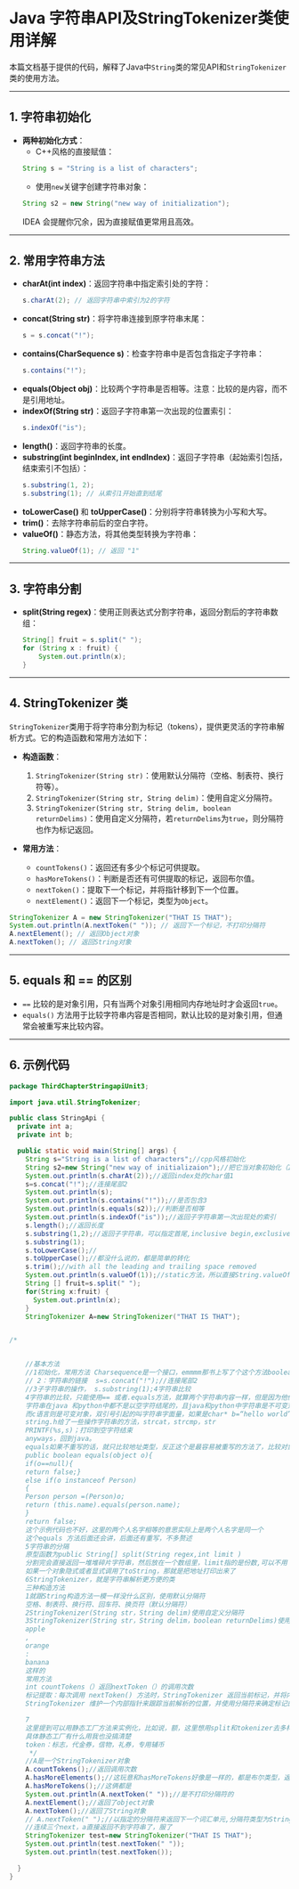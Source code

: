 
# Java 字符串API及StringTokenizer类使用详解

本篇文档基于提供的代码，解释了Java中`String`类的常见API和`StringTokenizer`类的使用方法。

---

## 1. 字符串初始化

- **两种初始化方式**：
    - C++风格的直接赋值：
    ```java
    String s = "String is a list of characters";
    ```
    - 使用`new`关键字创建字符串对象：
    ```java
    String s2 = new String("new way of initialization");
    ```
    IDEA 会提醒你冗余，因为直接赋值更常用且高效。

---

## 2. 常用字符串方法

- **charAt(int index)**：返回字符串中指定索引处的字符：
    ```java
    s.charAt(2); // 返回字符串中索引为2的字符
    ```
- **concat(String str)**：将字符串连接到原字符串末尾：
    ```java
    s = s.concat("!");
    ```
- **contains(CharSequence s)**：检查字符串中是否包含指定子字符串：
    ```java
    s.contains("!");
    ```
- **equals(Object obj)**：比较两个字符串是否相等。注意：比较的是内容，而不是引用地址。
- **indexOf(String str)**：返回子字符串第一次出现的位置索引：
    ```java
    s.indexOf("is");
    ```
- **length()**：返回字符串的长度。
- **substring(int beginIndex, int endIndex)**：返回子字符串（起始索引包括，结束索引不包括）：
    ```java
    s.substring(1, 2);
    s.substring(1); // 从索引1开始直到结尾
    ```
- **toLowerCase()** 和 **toUpperCase()**：分别将字符串转换为小写和大写。
- **trim()**：去除字符串前后的空白字符。
- **valueOf()**：静态方法，将其他类型转换为字符串：
    ```java
    String.valueOf(1); // 返回 "1"
    ```

---

## 3. 字符串分割

- **split(String regex)**：使用正则表达式分割字符串，返回分割后的字符串数组：
    ```java
    String[] fruit = s.split(" ");
    for (String x : fruit) {
        System.out.println(x);
    }
    ```

---

## 4. StringTokenizer 类

`StringTokenizer`类用于将字符串分割为标记（tokens），提供更灵活的字符串解析方式。它的构造函数和常用方法如下：

- **构造函数**：
    1. `StringTokenizer(String str)`：使用默认分隔符（空格、制表符、换行符等）。
    2. `StringTokenizer(String str, String delim)`：使用自定义分隔符。
    3. `StringTokenizer(String str, String delim, boolean returnDelims)`：使用自定义分隔符，若`returnDelims`为`true`，则分隔符也作为标记返回。

- **常用方法**：
    - `countTokens()`：返回还有多少个标记可供提取。
    - `hasMoreTokens()`：判断是否还有可供提取的标记，返回布尔值。
    - `nextToken()`：提取下一个标记，并将指针移到下一个位置。
    - `nextElement()`：返回下一个标记，类型为`Object`。

```java
StringTokenizer A = new StringTokenizer("THAT IS THAT");
System.out.println(A.nextToken(" ")); // 返回下一个标记，不打印分隔符
A.nextElement(); // 返回Object对象
A.nextToken(); // 返回String对象
```

---

## 5. equals 和 == 的区别

- `==` 比较的是对象引用，只有当两个对象引用相同内存地址时才会返回`true`。
- `equals()` 方法用于比较字符串内容是否相同，默认比较的是对象引用，但通常会被重写来比较内容。

---

## 6. 示例代码

```java
package ThirdChapterStringapiUnit3;

import java.util.StringTokenizer;

public class StringApi {
  private int a;
  private int b;

  public static void main(String[] args) {
    String s="String is a list of characters";//cpp风格初始化
    String s2=new String("new way of initializaion");//把它当对象初始化（IDEA会提醒你冗余
    System.out.println(s.charAt(2));//返回index处的char值1
    s=s.concat("!");//连接尾部2
    System.out.println(s);
    System.out.println(s.contains("!"));//是否包含3
    System.out.println(s.equals(s2));//判断是否相等
    System.out.println(s.indexOf("is"));//返回子字符串第一次出现处的索引
    s.length();//返回长度
    s.substring(1,2);//返回子字符串，可以指定首尾,inclusive begin,exclusive end
    s.substring(1);
    s.toLowerCase();//
    s.toUpperCase();//都没什么说的，都是简单的转化
    s.trim();//with all the leading and trailing space removed
    System.out.println(s.valueOf(1));//static方法，所以直接String.valueOf即可，但是实例变量也可以引用
    String [] fruit=s.split(" ");
    for(String x:fruit) {
      System.out.println(x);
    }
    StringTokenizer A=new StringTokenizer("THAT IS THAT");


/*


    //基本方法
    //1初始化，常用方法 Charsequence是一个接口，emmmm那书上写了个这个方法boolean contains(CharSequence s)，
    // 2：字符串的链接  s=s.concat("!");//连接尾部2
    //3子字符串的操作， s.substring(1);4字符串比较
    4字符串的比较，只能使用== 或者.equals方法，就算两个字符串内容一样，但是因为他们本质都是指针（引用类型）
    字符串在java 和python中都不是以空字符结尾的，且java和python中字符串是不可变对象，String b【2】=‘b’;是错误的赋值
    而c语言则是可变对象，双引号引起的叫字符串字面量，如果是char* b=“hello world”；那他
    string.h给了一些操作字符串的方法，strcat，strcmp，str
    PRINTF(%s,s)；打印到空字符结束
    anyways，回到java。
    equals如果不重写的话，就只比较地址类型，反正这个是最容易被重写的方法了，比较对象是否相等肯定不能只比较内存地址
    public boolean equals(object o){
    if(o==null){
    return false;}
    else if(o instanceof Person)
    {
    Person person =(Person)o;
    return (this.name).equals(person.name);
    }
    return false;
    这个示例代码也不好，这里的两个人名字相等的意思实际上是两个人名字是同一个
    这个equals 方法后面还会讲，后面还有重写，不多赘述
    5字符串的分隔
    原型函数为public String[] split(String regex,int limit )
    分割完会直接返回一堆堆碎片字符串，然后放在一个数组里，limit指的是份数,可以不用
    如果一个对象隐式或者显式调用了toString，那就是把地址打印出来了
    6StringTokenizer，就是字符串解析更方便的类
    三种构造方法
    1就跟String构造方法一模一样没什么区别，使用默认分隔符
    空格、制表符、换行符、回车符、换页符（默认分隔符）
    2StringTokenizer(String str，String delim)使用自定义分隔符
    3StringTokenizer(String str，String delim，boolean returnDelims)使用自定义分隔符，如果后面那个布尔值为真，那么分隔符也将被包含
    apple
    ,
    orange
    :
    banana
    这样的
    常用方法
    int countTokens（）返回nextToken（）的调用次数
    标记提取：每次调用 nextToken() 方法时，StringTokenizer 返回当前标记，并将内部指针移动到下一个标记的开始位置。
    StringTokenizer 维护一个内部指针来跟踪当前解析的位置，并使用分隔符来确定标记的边界。

    7
    这里提到可以用静态工厂方法来实例化，比如说，额，这里想用split和tokenizer去多样的用字符串来初始化，实例化
    具体静态工厂有什么用我也没搞清楚
    token：标志，代金券，信物，礼券，专用辅币
     */
    //A是一个StringTokenizer对象
    A.countTokens();//返回调用次数
    A.hasMoreElements();//这玩意和hasMoreTokens好像是一样的，都是布尔类型，返回是否还有更多的可用的词汇单元
    A.hasMoreTokens();//这俩都是
    System.out.println(A.nextToken(" "));//是不打印分隔符的
    A.nextElement();//返回了object对象
    A.nextToken();//返回了String对象
    // A.nextToken(" ");//以指定的分隔符来返回下一个词汇单元,分隔符类型为String
    //连续三个next，a直接返回不到字符串了，服了
    StringTokenizer test=new StringTokenizer("THAT IS THAT");
    System.out.println(test.nextToken(" "));
    System.out.println(test.nextToken());

  }
}

```
